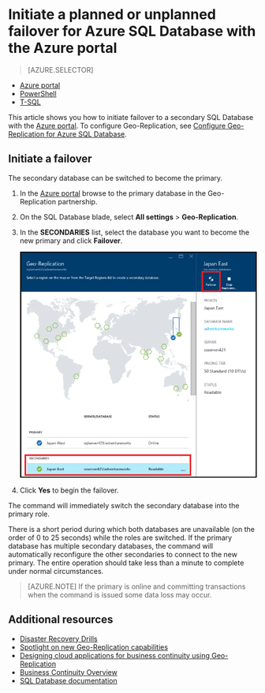 <properties 
    pageTitle="Initiate a planned or unplanned failover for Azure SQL Database with the Azure portal | Microsoft Azure" 
    description="Initiate a planned or unplanned failover for Azure SQL Database using the Azure portal" 
    services="sql-database" 
    documentationCenter="" 
    authors="stevestein" 
    manager="jhubbard" 
    editor=""/>

<tags
    ms.service="sql-database"
    ms.devlang="NA"
    ms.topic="article"
    ms.tgt_pltfrm="NA"
    ms.workload="data-management" 
    ms.date="04/27/2016"
    ms.author="sstein"/>

# Initiate a planned or unplanned failover for Azure SQL Database with the Azure portal


> [AZURE.SELECTOR]
- [Azure portal](sql-database-geo-replication-failover-portal.md)
- [PowerShell](sql-database-geo-replication-failover-powershell.md)
- [T-SQL](sql-database-geo-replication-failover-transact-sql.md)


This article shows you how to initiate failover to a secondary SQL Database with the [Azure portal](http://portal.azure.com). To configure Geo-Replication, see [Configure Geo-Replication for Azure SQL Database](sql-database-geo-replication-portal.md).


## Initiate a failover

The secondary database can be switched to become the primary.  

1. In the [Azure portal](http://portal.azure.com) browse to the primary database in the Geo-Replication partnership.
2. On the SQL Database blade, select **All settings** > **Geo-Replication**.
3. In the **SECONDARIES** list, select the database you want to become the new primary and click **Failover**.

    ![failover][2]

4. Click **Yes** to begin the failover.

The command will immediately switch the secondary database into the primary role. 

There is a short period during which both databases are unavailable (on the order of 0 to 25 seconds) while the roles are switched. If the primary database has multiple secondary databases, the command will automatically reconfigure the other secondaries to connect to the new primary. The entire operation should take less than a minute to complete under normal circumstances. 

>[AZURE.NOTE] If the primary is online and committing transactions when the command is issued some data loss may occur.


## Additional resources   


- [Disaster Recovery Drills](sql-database-disaster-recovery-drills.md)
- [Spotlight on new Geo-Replication capabilities](https://azure.microsoft.com/blog/spotlight-on-new-capabilities-of-azure-sql-database-geo-replication/)
- [Designing cloud applications for business continuity using Geo-Replication](sql-database-designing-cloud-solutions-for-disaster-recovery.md)
- [Business Continuity Overview](sql-database-business-continuity.md)
- [SQL Database documentation](https://azure.microsoft.com/documentation/services/sql-database/)


<!--Image references-->
[1]: ./media/sql-database-geo-replication-failover-portal/failover.png
[2]: ./media/sql-database-geo-replication-failover-portal/secondaries.png
